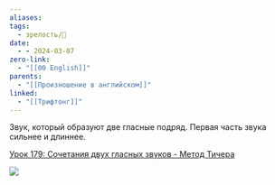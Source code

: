 ```yaml
---
aliases: 
tags:
  - зрелость/🌱
date:
  - - 2024-03-07
zero-link:
  - "[[00 English]]"
parents:
  - "[[Произношение в английском]]"
linked:
  - "[[Трифтонг]]"
---
```

Звук, который образуют две гласные подряд. Первая часть звука сильнее и длиннее.

[Урок 179: Сочетания двух гласных звуков - Метод Тичера](https://puzzle-english.com/teacher/class1?lesson=820&atom=8842)

![](Снимок%20экрана%202024-03-07%20в%2007.35.35.png)